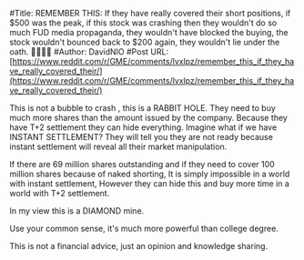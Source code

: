 #Title: REMEMBER THIS: If they have really covered their short positions, if $500 was the peak, if this stock was crashing then they wouldn't do so much FUD media propaganda, they wouldn't have blocked the buying, the stock wouldn't bounced back to $200 again, they wouldn't lie under the oath. 💎🤲🚀🌛
#Author: DavidNIO
#Post URL: [https://www.reddit.com/r/GME/comments/lvxlpz/remember_this_if_they_have_really_covered_their/](https://www.reddit.com/r/GME/comments/lvxlpz/remember_this_if_they_have_really_covered_their/)


This is not a bubble to crash , this is a RABBIT HOLE. They need to buy much more shares than the amount issued by the company. Because they have T+2 settlement they can hide everything.  Imagine what if we have INSTANT SETTLEMENT? They will tell you they are not ready because instant settlement will reveal all their market manipulation.  

If there are 69 million shares outstanding and if they need to cover 100 million shares because of naked shorting,  It is simply impossible in a world with instant settlement,  However they can hide this and buy more time in a world with T+2 settlement.  

In my view this is a DIAMOND mine.

Use your common sense,  it's much more powerful than college degree. 

This is not a financial advice,  just an opinion and knowledge sharing.